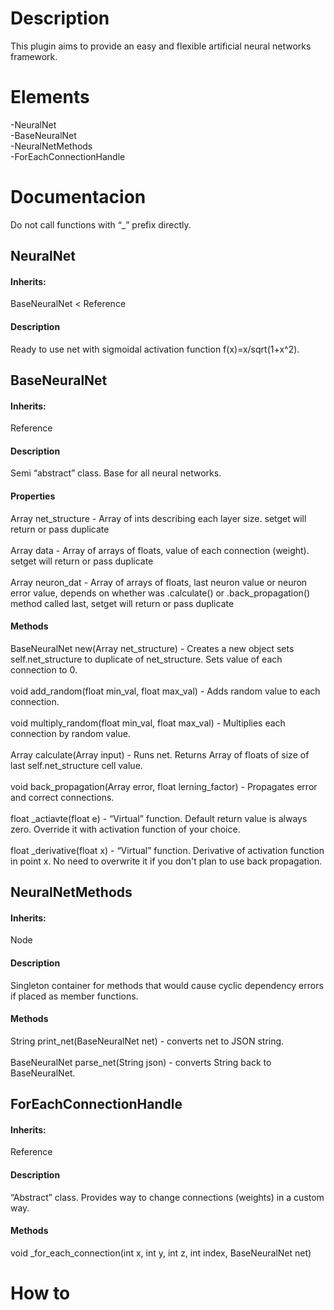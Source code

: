 <h1>Description</h1>
  This plugin aims to provide an easy and flexible artificial neural networks framework.

<h1>Elements</h1>
  -NeuralNet<br>
  -BaseNeuralNet<br>
  -NeuralNetMethods<br>
  -ForEachConnectionHandle
  
<h1>Documentacion</h1>
Do not call functions with “_” prefix directly.

<h2>NeuralNet</h2>
  <h4>Inherits:</h4>
    BaseNeuralNet < Reference
  <h4>Description</h4>
    Ready to use net with sigmoidal activation function f(x)=x/sqrt(1+x^2).
                             
<h2>BaseNeuralNet</h2>
  <h4>Inherits:</h4>
    Reference
  <h4>Description</h4>
    Semi “abstract” class. Base for all neural networks.
  <h4>Properties</h4>
    Array net_structure - Array of ints describing each layer size. setget will return or pass duplicate<br>
    <br>Array data - Array of arrays of floats, value of each connection (weight). setget will return or pass duplicate<br>
    <br>Array neuron_dat - Array of arrays of floats, last neuron value or neuron error value, depends on whether was .calculate() or .back_propagation() method called last, setget will return or pass duplicate<br>
  <h4>Methods</h4>
     BaseNeuralNet new(Array net_structure) - Creates a new object sets self.net_structure to duplicate of net_structure. Sets value of each connection to 0.<br>
     <br>void add_random(float min_val, float max_val) - Adds random value to each connection.<br>
     <br>void multiply_random(float min_val, float max_val) - Multiplies each connection by random value.<br>
     <br>Array calculate(Array input) - Runs net. Returns Array of floats of size of last self.net_structure cell value.<br>
     <br>void back_propagation(Array error, float lerning_factor) - Propagates error and correct connections.<br>
     <br>float _actiavte(float e) - “Virtual” function. Default return value is always zero. Override it with activation function of your choice. <br>
     <br>float _derivative(float x) - “Virtual” function. Derivative of activation function in point x. No need to overwrite it if you don't plan to use back propagation.<br>
    
<h2>NeuralNetMethods</h2>
  <h4>Inherits:</h4>
    Node
 <h4>Description</h4>
   Singleton container for methods that would cause cyclic dependency errors if placed as member functions. 
 <h4>Methods</h4>
   String print_net(BaseNeuralNet net) - converts net to JSON string.<br>
   <br>BaseNeuralNet parse_net(String json) - converts String back to BaseNeuralNet.<br>
    
<h2>ForEachConnectionHandle</h2>
  <h4>Inherits:</h4>
    Reference
  <h4>Description</h4>
    “Abstract” class. Provides way to change connections (weights) in a custom way.
  <h4>Methods</h4>
    void _for_each_connection(int x, int y, int z, int index, BaseNeuralNet net)

<h1>How to</h1>

